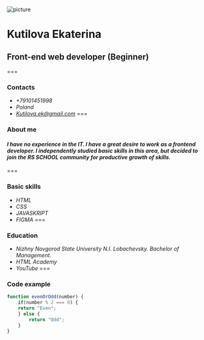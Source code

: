 ![picture](https://www.google.com/imgres?imgurl=https%3A%2F%2Fimg.freepik.com%2Fpremium-vector%2Favatar-icon002_750950-52.jpg%3Fsize%3D338%26ext%3Djpg%26ga%3DGA1.1.1826414947.1698969600%26semt%3Dais&tbnid=kNj1tslPWF71fM&vet=10CBgQxiAoC2oXChMIkM6C8JOyggMVAAAAAB0AAAAAEA0..i&imgrefurl=https%3A%2F%2Fru.freepik.com%2Ffree-photos-vectors%2Fprofile-avatar&docid=WvBbb89Pz0sAmM&w=338&h=338&itg=1&q=%D0%B0%D1%80%D1%82%20%D0%B0%D0%B2%D0%B0%D1%82%D0%B0%D1%80%D0%BA%D0%B8%20%D0%B4%D0%B5%D0%B2%D1%83%D1%88%D0%B5%D0%BA&hl=ru&ved=0CBgQxiAoC2oXChMIkM6C8JOyggMVAAAAAB0AAAAAEA0)
# **Kutilova Ekaterina**
## **Front-end web developer (Beginner)**
===
### Contacts 
* *+79101451998*
* *Poland*
* *Kutilova.ek@gmail.com*
===
### About me
#### *I have no experience in the IT. I have a great desire to work as a frontend developer. I independently studied basic skills in this area, but decided to join the RS SCHOOL community for productive growth of skills.*
===
### Basic skills
* *HTML* 
* *CSS* 
* *JAVASKRIPT* 
* *FIGMA*
===
### Education
* *Nizhny Novgorod State University N.I. Lobachevsky. Bachelor of Management.*
* *HTML Academy*
* *YouTube*
===
### Code example
```javascript
function evenOrOdd(number) {
    if(number % 2 === 0) {
    return "Even";
    } else {
        return "Odd";
    }
}
```